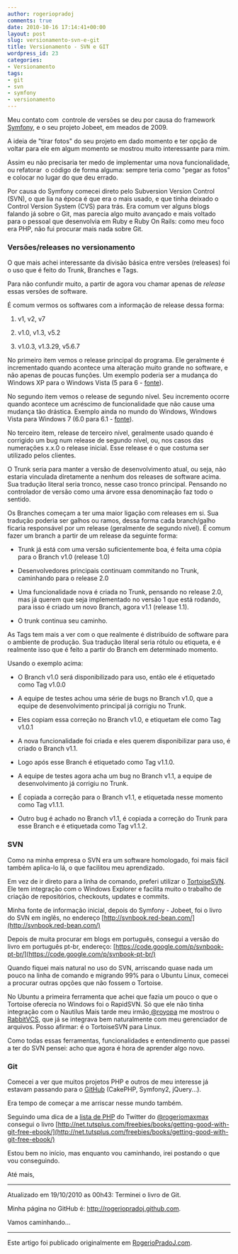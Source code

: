 ```yaml
---
author: rogeriopradoj
comments: true
date: 2010-10-16 17:14:41+00:00
layout: post
slug: versionamento-svn-e-git
title: Versionamento - SVN e GIT
wordpress_id: 23
categories:
- Versionamento
tags:
- git
- svn
- symfony
- versionamento
---
```


Meu contato com  controle de versões se deu por causa do framework [Symfony](http://www.symfony-project.org/), e o seu projeto Jobeet, em meados de 2009.

A ideia de "tirar fotos" do seu projeto em dado momento e ter opção de voltar para ele em algum momento se mostrou muito interessante para mim.

Assim eu não precisaria ter medo de implementar uma nova funcionalidade, ou refatorar  o código de forma alguma: sempre teria como "pegar as fotos" e colocar no lugar do que deu errado.

Por causa do Symfony comecei direto pelo Subversion Version Control (SVN), o que lia na época é que era o mais usado, e que tinha deixado o Control Version System (CVS) para trás. Era comum ver alguns blogs falando já sobre o Git, mas parecia algo muito avançado e mais voltado para o pessoal que desenvolvia em Ruby e Ruby On Rails: como meu foco era PHP, não fui procurar mais nada sobre Git.


### Versões/releases no versionamento


O que mais achei interessante da divisão básica entre versões (releases) foi o uso que é feito do Trunk, Branches e Tags.

Para não confundir muito, a partir de agora vou chamar apenas de _release_ essas versões de software.

É comum vermos os softwares com a informação de release dessa forma:



	
  1. v1, v2, v7

	
  2. v1.0, v1.3, v5.2

	
  3. v1.0.3, v1.3.29, v5.6.7


No primeiro item vemos o release principal do programa. Ele geralmente é incrementado quando acontece uma alteração muito grande no software, e não apenas de poucas funções. Um exemplo poderia ser a mudança do Windows XP para o Windows Vista (5 para 6 - [fonte](http://www.nirmaltv.com/2009/08/17/windows-os-version-numbers/)).

No segundo item vemos o release de segundo nível. Seu incremento ocorre quando acontece um acréscimo de funcionalidade que não cause uma mudança tão drástica. Exemplo ainda no mundo do Windows, Windows Vista para Windows 7 (6.0 para 6.1 - [fonte](http://www.nirmaltv.com/2009/08/17/windows-os-version-numbers/)).

No terceiro item, release de terceiro nível, geralmente usado quando é corrigido um bug num release de segundo nível, ou, nos casos das numerações x.x.0 o release inicial. Esse release é o que costuma ser utilizado pelos clientes.

O Trunk seria para manter a versão de desenvolvimento atual, ou seja, não estaria vinculada diretamente a nenhum dos releases de software acima. Sua tradução literal seria tronco, nesse caso tronco principal. Pensando no controlador de versão como uma árvore essa denominação faz todo o sentido.

Os Branches começam a ter uma maior ligação com releases em si. Sua tradução poderia ser galhos ou ramos, dessa forma cada branch/galho ficaria responsável por um release (geralmente de segundo nível). É comum fazer um branch a partir de um release da seguinte forma:



	
  * Trunk já está com uma versão suficientemente boa, é feita uma cópia para o Branch v1.0 (release 1.0)

	
  * Desenvolvedores principais continuam commitando no Trunk, caminhando para o release 2.0

	
  * Uma funcionalidade nova é criada no Trunk, pensando no release 2.0, mas já querem que seja implementado no versão 1 que está rodando, para isso é criado um novo Branch, agora v1.1 (release 1.1).

	
  * O trunk continua seu caminho.


As Tags tem mais a ver com o que realmente é distribuído de software para o ambiente de produção. Sua tradução literal seria rótulo ou etiqueta, e é realmente isso que é feito a partir do Branch em determinado momento.

Usando o exemplo acima:

	
  * O Branch v1.0 será disponibilizado para uso, então ele é etiquetado como Tag v1.0.0

	
  * A equipe de testes achou uma série de bugs no Branch v1.0, que a equipe de desenvolvimento principal já corrigiu no Trunk.

	
  * Eles copiam essa correção no Branch v1.0, e etiquetam ele como Tag v1.0.1

	
  * A nova funcionalidade foi criada e eles querem disponibilizar para uso, é criado o Branch v1.1.

	
  * Logo após esse Branch é etiquetado como Tag v1.1.0.

	
  * A equipe de testes agora acha um bug no Branch v1.1, a equipe de desenvolvimento já corrigiu no Trunk.

	
  * É copiada a correção para o Branch v1.1, e etiquetada nesse momento como Tag v1.1.1.

	
  * Outro bug é achado no Branch v1.1, é copiada a correção do Trunk para esse Branch e é etiquetada como Tag v1.1.2.




### SVN


Como na minha empresa o SVN era um software homologado, foi mais fácil também aplica-lo lá, o que facilitou meu aprendizado.

Em vez de ir direto para a linha de comando, preferi utilizar o [TortoiseSVN](http://tortoisesvn.net/). Ele tem integração com o Windows Explorer e facilita muito o trabalho de criação de repositórios, checkouts, updates e commits.

Minha fonte de informação inicial, depois do Symfony - Jobeet, foi o livro do SVN em inglês, no endereço [http://svnbook.red-bean.com/](http://svnbook.red-bean.com/)

Depois de muita procurar em blogs em português, consegui a versão do livro em português pt-br, endereço: [https://code.google.com/p/svnbook-pt-br/](https://code.google.com/p/svnbook-pt-br/)

Quando fiquei mais natural no uso do SVN, arriscando quase nada um pouco na linha de comando e migrando 99% para o Ubuntu Linux, comecei a procurar outras opções que não fossem o Tortoise.

No Ubuntu a primeira ferramenta que achei que fazia um pouco o que o Tortoise oferecia no Windows foi o RapidSVN. Só que ele não tinha integração com o Nautilus Mais tarde meu irmão[ @royopa](http://twitter.com/royopa) me mostrou o [RabbitVCS](http://www.rabbitvcs.org/), que já se integrava bem naturalmente com meu gerenciador de arquivos. Posso afirmar: é o TortoiseSVN para Linux.

Como todas essas ferramentas, funcionalidades e entendimento que passei a ter do SVN pensei: acho que agora é hora de aprender algo novo.


### Git


Comecei a ver que muitos projetos PHP e outros de meu interesse já estavam passando para o [GitHub](http://github.com) (CakePHP, Symfony2, jQuery...).

Era tempo de começar a me arriscar nesse mundo também.

Seguindo uma dica de a [lista de PHP](http://twitter.com/rogeriomaxmax/php-people) do Twitter do [@rogeriomaxmax](http://twitter.com/rogeriomaxmax) consegui o livro [http://net.tutsplus.com/freebies/books/getting-good-with-git-free-ebook/](http://net.tutsplus.com/freebies/books/getting-good-with-git-free-ebook/)

Estou bem no início, mas enquanto vou caminhando, irei postando o que vou conseguindo.

Até mais,

-----

Atualizado em 19/10/2010 as 00h43: Terminei o livro de Git.

Minha página no GitHub é: http://rogeriopradoj.github.com.

Vamos caminhando...

---

Este artigo foi publicado originalmente em [RogerioPradoJ.com](http://rogeriopradoj.com).
